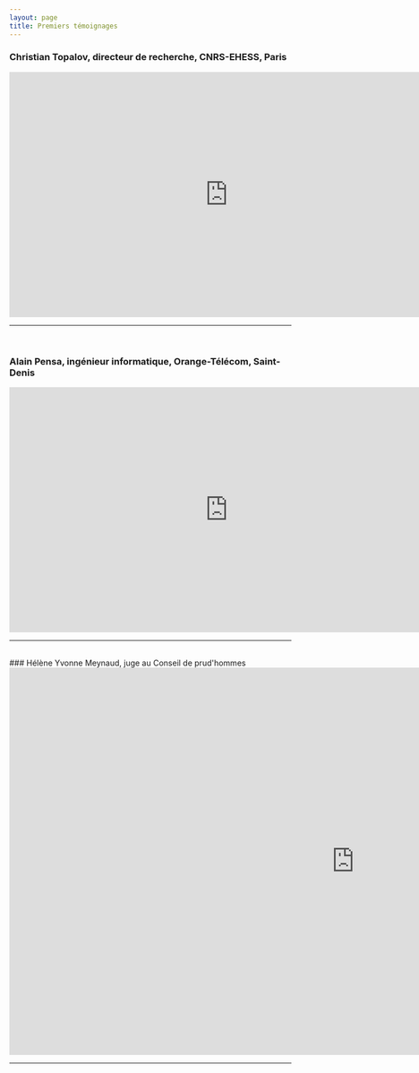 ```yaml
---
layout: page
title: Premiers témoignages
---
```


### Christian Topalov, directeur de recherche, CNRS-EHESS, Paris 
<iframe width="779" height="438" src="https://www.youtube.com/embed/SvOhVw2mSdk" frameborder="0" allow="accelerometer; autoplay; encrypted-media; gyroscope; picture-in-picture" allowfullscreen></iframe>
<hr/>
<br> 

### Alain Pensa, ingénieur informatique, Orange-Télécom, Saint-Denis
<iframe width="779" height="438" src="https://www.youtube.com/embed/coCIVyK7sJQ" frameborder="0" allow="accelerometer; autoplay; encrypted-media; gyroscope; picture-in-picture" allowfullscreen></iframe>
<hr/>
<br> 
### Hélène Yvonne Meynaud, juge au Conseil de prud'hommes
<iframe width="1231" height="692" src="https://www.youtube.com/embed/Cmc9098A5iw" frameborder="0" allow="accelerometer; autoplay; encrypted-media; gyroscope; picture-in-picture" allowfullscreen></iframe>
<hr/>
<br> 
